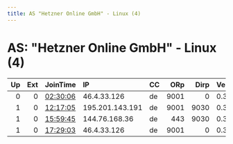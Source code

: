 ```yaml
---
title: AS "Hetzner Online GmbH" - Linux (4)
---
```


# AS: "Hetzner Online GmbH" - Linux (4)

|   Up |   Ext | JoinTime                                                                                            | IP              | CC   |   ORp |   Dirp | Version   | Contact   | Nickname      |   eFamMembers |
|-----:|------:|:----------------------------------------------------------------------------------------------------|:----------------|:-----|------:|-------:|:----------|:----------|:--------------|--------------:|
|    0 |     0 | [02:30:06](https://metrics.torproject.org/rs.html#details/15719F094B6E48C6DEF820C6D3578E4ED0A50899) | 46.4.33.126     | de   |  9001 |      0 | 0.3.1.10  | None      | hacktheplanet |             1 |
|    1 |     0 | [12:17:05](https://metrics.torproject.org/rs.html#details/91D5C230731A15E94BDDF61ABDCC03FE02EF97D5) | 195.201.143.191 | de   |  9001 |   9030 | 0.3.3.7   | None      | Unnamed       |             1 |
|    1 |     0 | [15:59:45](https://metrics.torproject.org/rs.html#details/D4C16732E765EB52EB0B749DB35DC14C8E0DF996) | 144.76.168.36   | de   |   443 |   9030 | 0.3.3.7   | None      | Unnamed       |             1 |
|    1 |     0 | [17:29:03](https://metrics.torproject.org/rs.html#details/D158C7868C5BA53590E04B66B8807D5252746904) | 46.4.33.126     | de   |  9001 |      0 | 0.3.1.10  | None      | hacktheplanet |             1 |
